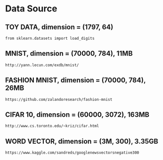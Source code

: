 # Data Source

## TOY DATA, dimension = (1797, 64)
`from sklearn.datasets import load_digits`

## MNIST, dimension = (70000, 784), 11MB
`http://yann.lecun.com/exdb/mnist/`

## FASHION MNIST, dimension = (70000, 784), 26MB
`https://github.com/zalandoresearch/fashion-mnist`

## CIFAR 10, dimension = (60000, 3072), 163MB
`http://www.cs.toronto.edu/~kriz/cifar.html`

## WORD VECTOR, dimension = (3M, 300), 3.35GB
`https://www.kaggle.com/sandreds/googlenewsvectorsnegative300`